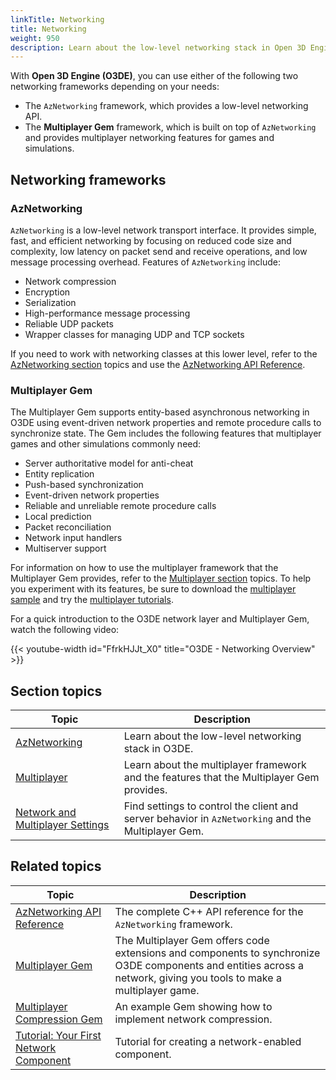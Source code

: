 ```yaml
---
linkTitle: Networking
title: Networking
weight: 950
description: Learn about the low-level networking stack in Open 3D Engine (O3DE) and the Multiplayer Gem that uses it to provide multiplayer features in games and simulations.
---
```


With **Open 3D Engine (O3DE)**, you can use either of the following two networking frameworks depending on your needs:

* The `AzNetworking` framework, which provides a low-level networking API.
* The **Multiplayer Gem** framework, which is built on top of `AzNetworking` and provides multiplayer networking features for games and simulations.

## Networking frameworks

### AzNetworking

`AzNetworking` is a low-level network transport interface. It provides simple, fast, and efficient networking by focusing on reduced code size and complexity, low latency on packet send and receive operations, and low message processing overhead. Features of `AzNetworking` include:

* Network compression
* Encryption
* Serialization
* High-performance message processing
* Reliable UDP packets
* Wrapper classes for managing UDP and TCP sockets

If you need to work with networking classes at this lower level, refer to the [AzNetworking section](aznetworking/) topics and use the [AzNetworking API Reference](/docs/api/frameworks/aznetworking/annotated.html).

### Multiplayer Gem

The Multiplayer Gem supports entity-based asynchronous networking in O3DE using event-driven network properties and remote procedure calls to synchronize state. The Gem includes the following features that multiplayer games and other simulations commonly need:

* Server authoritative model for anti-cheat
* Entity replication
* Push-based synchronization
* Event-driven network properties
* Reliable and unreliable remote procedure calls
* Local prediction
* Packet reconciliation
* Network input handlers
* Multiserver support

For information on how to use the multiplayer framework that the Multiplayer Gem provides, refer to the [Multiplayer section](multiplayer/) topics. To help you experiment with its features, be sure to download the [multiplayer sample](https://github.com/o3de/o3de-multiplayersample#readme) and try the [multiplayer tutorials](/docs/learning-guide/tutorials/multiplayer/).

For a quick introduction to the O3DE network layer and Multiplayer Gem, watch the following video:

{{< youtube-width id="FfrkHJJt_X0" title="O3DE - Networking Overview" >}}

## Section topics

| Topic | Description |
|---|---|
| [AzNetworking](aznetworking/) | Learn about the low-level networking stack in O3DE. |
| [Multiplayer](multiplayer/) | Learn about the multiplayer framework and the features that the Multiplayer Gem provides. |
| [Network and Multiplayer Settings](./settings) | Find settings to control the client and server behavior in `AzNetworking` and the Multiplayer Gem. |

## Related topics

| Topic | Description |
|---|---|
| [AzNetworking API Reference](/docs/api/frameworks/aznetworking/annotated.html) | The complete C++ API reference for the `AzNetworking` framework. |
| [Multiplayer Gem](/docs/user-guide/gems/reference/multiplayer/multiplayer-gem) | The Multiplayer Gem offers code extensions and components to synchronize O3DE components and entities across a network, giving you tools to make a multiplayer game. |
| [Multiplayer Compression Gem](/docs/user-guide/gems/reference/multiplayer/multiplayer-compression) | An example Gem showing how to implement network compression. |
| [Tutorial: Your First Network Component](/docs/learning-guide/tutorials/multiplayer/first-multiplayer-component/) | Tutorial for creating a network-enabled component. |
